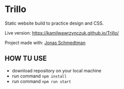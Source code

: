 # Trillo

Static website build to practice design and CSS. 

Live version: https://kamilwawrzynczuk.github.io/Trillo/

Project made with: [Jonas Schmedtman](https://www.udemy.com/course/advanced-css-and-sass/#instructor-1)

## HOW TU USE

- download repository on your local machine
- run command <code>npm install</code>
- run command <code>npm run start</code>

